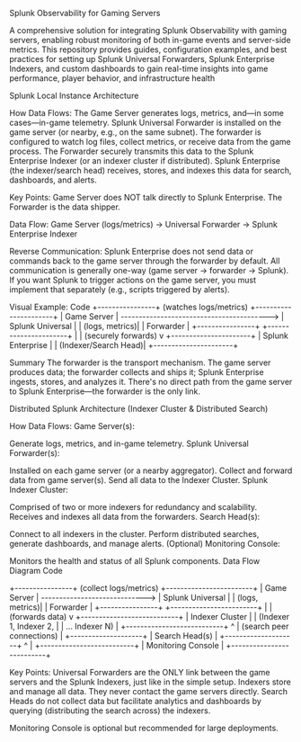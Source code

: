 Splunk Observability for Gaming Servers

A comprehensive solution for integrating Splunk Observability with gaming servers, enabling robust monitoring of both in-game events and server-side metrics. This repository provides guides, configuration examples, and best practices for setting up Splunk Universal Forwarders, Splunk Enterprise Indexers, and custom dashboards to gain real-time insights into game performance, player behavior, and infrastructure health






Splunk Local Instance Architecture

How Data Flows:
The Game Server generates logs, metrics, and—in some cases—in-game telemetry.
Splunk Universal Forwarder is installed on the game server (or nearby, e.g., on the same subnet).
The forwarder is configured to watch log files, collect metrics, or receive data from the game process.
The Forwarder securely transmits this data to the Splunk Enterprise Indexer (or an indexer cluster if distributed).
Splunk Enterprise (the indexer/search head) receives, stores, and indexes this data for search, dashboards, and alerts.

Key Points:
Game Server does NOT talk directly to Splunk Enterprise.
The Forwarder is the data shipper.

Data Flow:
Game Server (logs/metrics) → Universal Forwarder → Splunk Enterprise Indexer

Reverse Communication:
Splunk Enterprise does not send data or commands back to the game server through the forwarder by default.
All communication is generally one-way (game server → forwarder → Splunk).
If you want Splunk to trigger actions on the game server, you must implement that separately (e.g., scripts triggered by alerts).


Visual Example:
Code
+----------------+           (watches logs/metrics)              +----------------------+
|  Game Server   |  ----------------------------------------->   | Splunk Universal     |
| (logs, metrics)|                                              | Forwarder            |
+----------------+                                              +----------------------+
                                                                  |
                                                                  |  (securely forwards)
                                                                  v
                                                        +----------------------+
                                                        | Splunk Enterprise    |
                                                        | (Indexer/Search Head)|
                                                        +----------------------+



Summary
The forwarder is the transport mechanism.
The game server produces data; the forwarder collects and ships it; Splunk Enterprise ingests, stores, and analyzes it.
There's no direct path from the game server to Splunk Enterprise—the forwarder is the only link.




Distributed Splunk Architecture (Indexer Cluster & Distributed Search)

How Data Flows:
Game Server(s):

Generate logs, metrics, and in-game telemetry.
Splunk Universal Forwarder(s):

Installed on each game server (or a nearby aggregator).
Collect and forward data from game server(s).
Send all data to the Indexer Cluster.
Splunk Indexer Cluster:

Comprised of two or more indexers for redundancy and scalability.
Receives and indexes all data from the forwarders.
Search Head(s):

Connect to all indexers in the cluster.
Perform distributed searches, generate dashboards, and manage alerts.
(Optional) Monitoring Console:

Monitors the health and status of all Splunk components.
Data Flow Diagram Code


+----------------+     (collect logs/metrics)      +------------------------+
|  Game Server   | ----------------------------->  |  Splunk Universal      |
| (logs, metrics)|                                 |  Forwarder             |
+----------------+                                 +------------------------+
                                                          |
                                                          | (forwards data)
                                                          v
                                                +---------------------------+
                                                |  Indexer Cluster          |
                                                |  (Indexer 1, Indexer 2,   |
                                                |   ... Indexer N)          |
                                                +---------------------------+
                                                          ^
                                                          |
                                               (search peer connections)
                                                          |
                                                +--------------------+
                                                |  Search Head(s)    |
                                                +--------------------+
                                                          ^
                                                          |
                                                +--------------------------+
                                                |  Monitoring Console      |
                                                +--------------------------+
                                                
Key Points:
Universal Forwarders are the ONLY link between the game servers and the Splunk Indexers, just like in the simple setup.
Indexers store and manage all data. They never contact the game servers directly.
Search Heads do not collect data but facilitate analytics and dashboards by querying (distributing the search across) the indexers.

Monitoring Console is optional but recommended for large deployments.











                                                        
